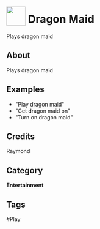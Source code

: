 # <img src="https://raw.githack.com/FortAwesome/Font-Awesome/master/svgs/solid/dragon.svg" card_color="#40DBB0" width="50" height="50" style="vertical-align:bottom"/> Dragon Maid
Plays dragon maid

## About
Plays dragon maid

## Examples
* "Play dragon maid"
* "Get dragon maid on"
* "Turn on dragon maid"

## Credits
Raymond

## Category
**Entertainment**

## Tags
#Play

